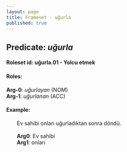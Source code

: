 ```yaml
---
layout: page
title: Frameset - uğurla
published: true
---
```

<h2>Predicate: <i>uğurla</i></h2>
<h4>Roleset id: uğurla.01 - Yolcu etmek<br>
<h4>Roles:</h4>
<b>Arg-0</b>: <i>uğurlayan</i>  (NOM) <br>
<b>Arg-1</b>: <i>uğurlanan</i>  (ACC) <br>
<h4>Example:</h4>
&emsp;&emsp;Ev sahibi onları uğurladıktan sonra döndü.<br><br>
&emsp;&emsp;<b>Arg0</b>:  Ev sahibi<br>
&emsp;&emsp;<b>Arg1</b>:  onları<br>

